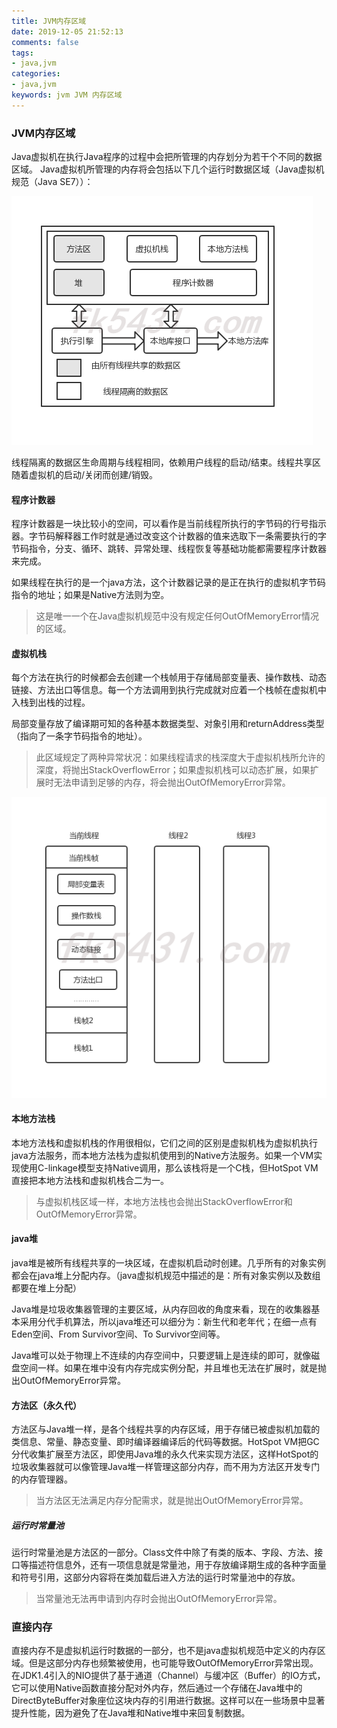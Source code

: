 ```yaml
---
title: JVM内存区域
date: 2019-12-05 21:52:13
comments: false
tags: 
- java,jvm
categories: 
- java,jvm
keywords: jvm JVM 内存区域
---
```


### JVM内存区域

Java虚拟机在执行Java程序的过程中会把所管理的内存划分为若干个不同的数据区域。
Java虚拟机所管理的内存将会包括以下几个运行时数据区域（Java虚拟机规范（Java SE7））：

![运行时数据区](../../../uploads/jvm/运行时数据区.jpg)

线程隔离的数据区生命周期与线程相同，依赖用户线程的启动/结束。线程共享区随着虚拟机的启动/关闭而创建/销毁。

#### 程序计数器

程序计数器是一块比较小的空间，可以看作是当前线程所执行的字节码的行号指示器。字节码解释器工作时就是通过改变这个计数器的值来选取下一条需要执行的字节码指令，分支、循环、跳转、异常处理、线程恢复等基础功能都需要程序计数器来完成。

如果线程在执行的是一个java方法，这个计数器记录的是正在执行的虚拟机字节码指令的地址；如果是Native方法则为空。

> 这是唯一一个在Java虚拟机规范中没有规定任何OutOfMemoryError情况的区域。

#### 虚拟机栈

每个方法在执行的时候都会去创建一个栈帧用于存储局部变量表、操作数栈、动态链接、方法出口等信息。每一个方法调用到执行完成就对应着一个栈帧在虚拟机中入栈到出栈的过程。

局部变量存放了编译期可知的各种基本数据类型、对象引用和returnAddress类型（指向了一条字节码指令的地址）。

> 此区域规定了两种异常状况：如果线程请求的栈深度大于虚拟机栈所允许的深度，将抛出StackOverflowError；如果虚拟机栈可以动态扩展，如果扩展时无法申请到足够的内存，将会抛出OutOfMemoryError异常。

![栈帧](../../../uploads/jvm/栈帧.jpg)

#### 本地方法栈

本地方法栈和虚拟机栈的作用很相似，它们之间的区别是虚拟机栈为虚拟机执行java方法服务，而本地方法栈为虚拟机使用到的Native方法服务。如果一个VM实现使用C-linkage模型支持Native调用，那么该栈将是一个C栈，但HotSpot VM直接把本地方法栈和虚拟机栈合二为一。

> 与虚拟机栈区域一样，本地方法栈也会抛出StackOverflowError和OutOfMemoryError异常。

#### java堆

java堆是被所有线程共享的一块区域，在虚拟机启动时创建。几乎所有的对象实例都会在java堆上分配内存。（java虚拟机规范中描述的是：所有对象实例以及数组都要在堆上分配）

Java堆是垃圾收集器管理的主要区域，从内存回收的角度来看，现在的收集器基本采用分代手机算法，所以java堆还可以细分为：新生代和老年代；在细一点有Eden空间、From Survivor空间、To Survivor空间等。

Java堆可以处于物理上不连续的内存空间中，只要逻辑上是连续的即可，就像磁盘空间一样。如果在堆中没有内存完成实例分配，并且堆也无法在扩展时，就是抛出OutOfMemoryError异常。

#### 方法区（永久代）

方法区与Java堆一样，是各个线程共享的内存区域，用于存储已被虚拟机加载的类信息、常量、静态变量、即时编译器编译后的代码等数据。HotSpot VM把GC分代收集扩展至方法区，即使用Java堆的永久代来实现方法区，这样HotSpot的垃圾收集器就可以像管理Java堆一样管理这部分内存，而不用为方法区开发专门的内存管理器。

> 当方法区无法满足内存分配需求，就是抛出OutOfMemoryError异常。

##### 运行时常量池

运行时常量池是方法区的一部分。Class文件中除了有类的版本、字段、方法、接口等描述符信息外，还有一项信息就是常量池，用于存放编译期生成的各种字面量和符号引用，这部分内容将在类加载后进入方法的运行时常量池中的存放。

> 当常量池无法再申请到内存时会抛出OutOfMemoryError异常。

### 直接内存

直接内存不是虚拟机运行时数据的一部分，也不是java虚拟机规范中定义的内存区域。但是这部分内存也频繁被使用，也可能导致OutOfMemoryError异常出现。
在JDK1.4引入的NIO提供了基于通道（Channel）与缓冲区（Buffer）的IO方式，它可以使用Native函数直接分配对外内存，然后通过一个存储在Java堆中的DirectByteBuffer对象座位这块内存的引用进行数据。这样可以在一些场景中显著提升性能，因为避免了在Java堆和Native堆中来回复制数据。